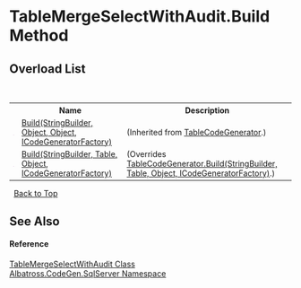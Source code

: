 # TableMergeSelectWithAudit.Build Method 
 


## Overload List
&nbsp;<table><tr><th></th><th>Name</th><th>Description</th></tr><tr><td>![Public method](media/pubmethod.gif "Public method")</td><td><a href="1FC496CF.md">Build(StringBuilder, Object, Object, ICodeGeneratorFactory)</a></td><td> (Inherited from <a href="2C3F99FB.md">TableCodeGenerator</a>.)</td></tr><tr><td>![Public method](media/pubmethod.gif "Public method")</td><td><a href="2F3B0C8F.md">Build(StringBuilder, Table, Object, ICodeGeneratorFactory)</a></td><td> (Overrides <a href="1EA3E9C8.md">TableCodeGenerator.Build(StringBuilder, Table, Object, ICodeGeneratorFactory)</a>.)</td></tr></table>&nbsp;
<a href="#tablemergeselectwithaudit.build-method">Back to Top</a>

## See Also


#### Reference
<a href="899C388C.md">TableMergeSelectWithAudit Class</a><br /><a href="9727DDEC.md">Albatross.CodeGen.SqlServer Namespace</a><br />